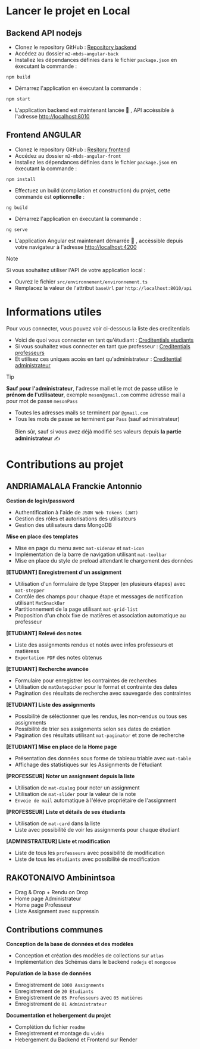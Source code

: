 # Lancer le projet en Local

## Backend API nodejs
- Clonez le repository GitHub : [Repository backend](https://github.com/FranckieAndria/m2-mbds-angular-back.git)
- Accédez au dossier `m2-mbds-angular-back`
- Installez les dépendances définies dans le fichier `package.json` en éxecutant la commande :
```
npm build
```
- Démarrez l'application en éxecutant la commande : 
```
npm start
```
- L'application backend est maintenant lancée :tada: , API accèssible à l'adresse [http://localhost:8010](http://localhost:8010) 

## Frontend ANGULAR
- Clonez le repository GitHub : [Resitory frontend](https://github.com/FranckieAndria/m2-mbds-angular-front.git)
- Accédez au dossier `m2-mbds-angular-front`
- Installez les dépendances définies dans le fichier `package.json` en éxecutant la commande :
```
npm install
```
- Effectuez un build (compilation et construction) du projet, cette commande est **optionnelle** :
```
ng build
```
- Démarrez l'application en éxecutant la commande :
```
ng serve
```
- L'application Angular est maintenant démarrée :tada: , accèssible depuis votre navigateur à l'adresse [http://localhost:4200](http://localhost:4200) <br>
> [!NOTE]
> Si vous souhaitez utiliser l'API de votre application local :
> - Ouvrez le fichier `src/environnement/environnement.ts`
> - Remplacez la valeur de l'attribut `baseUrl` par `http://localhost:8010/api` 

# Informations utiles
Pour vous connecter, vous pouvez voir ci-dessous la liste des creditentials
- Voici de quoi vous connecter en tant qu'étudiant : [Creditentials etudiants](https://github.com/FranckieAndria/m2-mbds-angular-front/tree/master/creditentials/etudiant.md)
- Si vous souhaitez vous connecter en tant que professeur : [Creditentials professeurs](https://github.com/FranckieAndria/m2-mbds-angular-front/tree/master/creditentials/professeur.md)
- Et utilisez ces uniques accès en tant qu'administrateur : [Creditential administrateur](https://github.com/FranckieAndria/m2-mbds-angular-front/tree/master/creditentials/administrateur.md) <br>
> [!TIP]
> **Sauf pour l'administrateur**, l'adresse mail et le mot de passe utilise le **prénom de l'utilisateur**, exemple `meson@gmail.com` comme adresse mail a pour mot de passe `mesonPass`
> - Toutes les adresses mails se terminent par `@gmail.com`
> - Tous les mots de passe se terminent par `Pass` (sauf administrateur)
<br><br>
> Bien sûr, sauf si vous avez déjà modifié ses valeurs depuis **la partie administrateur** :writing_hand:

# Contributions au projet

## ANDRIAMALALA Franckie Antonnio
**Gestion de login/password**
- Authentification à l'aide de `JSON Web Tokens (JWT)`
- Gestion des rôles et autorisations des utilisateurs
- Gestion des utilisateurs dans MongoDB

**Mise en place des templates**
- Mise en page du menu avec `mat-sidenav` et `mat-icon`
- Implémentation de la barre de navigation utilisant `mat-toolbar`
- Mise en place du style de preload attendant le chargement des données

**[ETUDIANT] Enregistrement d'un assignment**
- Utilisation d'un formulaire de type Stepper (en plusieurs étapes) avec `mat-stepper`
- Contôle des champs pour chaque étape et messages de notification utilisant `MatSnackBar`
- Partitionnement de la page utilisant `mat-grid-list`
- Proposition d'un choix fixe de matières et association automatique au professeur

**[ETUDIANT] Relevé des notes**
- Liste des assignments rendus et notés avec infos professeurs et matièress
- `Exportation PDF` des notes obtenus

**[ETUDIANT] Recherche avancée**
- Formulaire pour enregistrer les contraintes de recherches
- Utilisation de `matDatepicker` pour le format et contrainte des dates
- Pagination des résultats de recherche avec sauvegarde des contraintes

**[ETUDIANT] Liste des assignments**
- Possibilité de séléctionner que les rendus, les non-rendus ou tous ses assignments
- Possibilité de trier ses assignments selon ses dates de création
- Pagination des résultats utilisant `mat-paginator` et zone de recherche

**[ETUDIANT] Mise en place de la Home page**
- Présentation des données sous forme de tableau triable avec `mat-table`
- Affichage des statistiques sur les Assignments de l'étudiant

**[PROFESSEUR] Noter un assignment depuis la liste**
- Utilisation de `mat-dialog` pour noter un assignment
- Utilisation de `mat-slider` pour la valeur de la note
- `Envoie de mail` automatique à l'éléve propriétaire de l'assignment

**[PROFESSEUR] Liste et détails de ses étudiants**
- Utilisation de `mat-card` dans la liste
- Liste avec possibilité de voir les assignments pour chaque étudiant
 
**[ADMINISTRATEUR] Liste et modification**
- Liste de tous les `professeurs` avec possibilité de modification
- Liste de tous les `étudiants` avec possibilité de modification

## RAKOTONAIVO Ambinintsoa
- Drag & Drop  + Rendu on Drop
- Home page Administrateur
- Home page Professeur
- Liste Assignment avec suppressin

## Contributions communes
**Conception de la base de données et des modèles**
- Conception et création des modèles de collections sur `atlas`
- Implémentation des Schémas dans le backend `nodejs` et `mongoose`

**Population de la base de données**
- Enregistrement de `1000 Assignments`
- Enregistrement de `20 Etudiants`
- Enregistrement de `05 Professeurs` avec `05 matières`
- Enregistrement de `01 Administrateur`

**Documentation et hebergement du projet**
- Complétion du fichier `readme`
- Enregistrement et montage du `vidéo`
- Hebergement du Backend et Frontend sur Render
